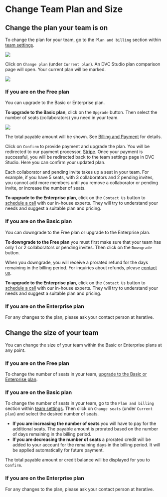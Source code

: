 # Change Team Plan and Size

## Change the plan your team is on

To change the plan for your team, go to the `Plan and billing` section within
[team settings].

![](https://static.iterative.ai/img/studio/team_settings_plan_and_billing_v2.png)

Click on `Change plan` (under `Current plan`). An DVC Studio plan comparison
page will open. Your current plan will be marked.

![](https://static.iterative.ai/img/studio/team_settings_plans_and_features_v2.png)

[team settings]: /doc/studio/user-guide/team-collaboration#settings

### If you are on the Free plan

You can upgrade to the Basic or Enterprise plan.

**To upgrade to the Basic plan**, click on the `Upgrade` button. Then select the
number of seats (collaborators) you need in your team.

![](https://static.iterative.ai/img/studio/team_settings_select_seats.png)

The total payable amount will be shown. See
[Billing and Payment](/doc/studio/user-guide/account-and-billing/billing-and-payment)
for details.

Click on `Confirm` to provide payment and upgrade the plan. You will be
redirected to our payment processor, [Stripe](https://stripe.com/). Once your
payment is successful, you will be redirected back to the team settings page in
DVC Studio. Here you can confirm your updated plan.

<admon>

Each collaborator and pending invite takes up a seat in your team. For example,
if you have 5 seats, with 3 collaborators and 2 pending invites, you cannot add
more members until you remove a collaborator or pending invite, or increase the
number of seats.

</admon>

**To upgrade to the Enterprise plan**, click on the `Contact Us` button to
[schedule a call] with our in-house experts. They will try to understand your
needs and suggest a suitable plan and pricing.

[schedule a call]: https://calendly.com/gtm-2/studio-introduction

### If you are on the Basic plan

You can downgrade to the Free plan or upgrade to the Enterprise plan.

**To downgrade to the Free plan** you must first make sure that your team has
only 1 or 2 collaborators or pending invites. Then click on the `Downgrade`
button.

When you downgrade, you will receive a prorated refund for the days remaining in
the billing period. For inquiries about refunds, please [contact us].

[contact us]: /doc/studio/user-guide/troubleshooting#support

**To upgrade to the Enterprise plan**, click on the `Contact Us` button to
[schedule a call] with our in-house experts. They will try to understand your
needs and suggest a suitable plan and pricing.

### If you are on the Enterprise plan

For any changes to the plan, please ask your contact person at Iterative.

## Change the size of your team

You can change the size of your team within the Basic or Enterprise plans at any
point.

### If you are on the Free plan

To change the number of seats in your team,
[upgrade to the Basic or Enterprise plan](#change-the-plan-your-team-is-on).

### If you are on the Basic plan

To change the number of seats in your team, go to the `Plan and billing` section
within [team settings]. Then click on `Change seats` (under `Current plan`) and
select the desired number of seats.

- **If you are increasing the number of seats** you will have to pay for the
  additional seats. The payable amount is prorated based on the number of days
  remaining in the billing period.
- **If you are decreasing the number of seats** a prorated credit will be added
  to your account for the remaining days in the billing period. It will be
  applied automatically for future payment.

The total payable amount or credit balance will be displayed for you to
`Confirm`.

### If you are on the Enterprise plan

For any changes to the plan, please ask your contact person at Iterative.
